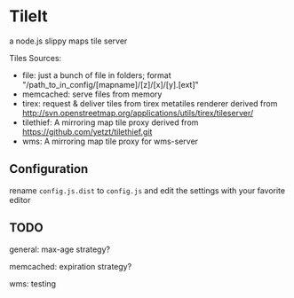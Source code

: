 # TileIt

a node.js slippy maps tile server


Tiles Sources:
  - file: just a bunch of file in folders; format "/path_to_in_config/[mapname]/[z]/[x]/[y].[ext]"
  - memcached: serve files from memory
  - tirex: request & deliver tiles from tirex metatiles renderer derived from http://svn.openstreetmap.org/applications/utils/tirex/tileserver/
  - tilethief: A mirroring map tile proxy derived from https://github.com/yetzt/tilethief.git
  - wms: A mirroring map tile proxy for wms-server


## Configuration

rename `config.js.dist` to `config.js` and edit the settings with your favorite editor


## TODO

general: max-age strategy?

memcached: expiration strategy?

wms: testing

